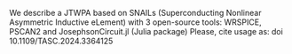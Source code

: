 We describe a JTWPA based on SNAILs (Superconducting Nonlinear Asymmetric Inductive eLement) with 3 open-source tools: WRSPICE, PSCAN2 and JosephsonCircuit.jl (Julia package)
Please, cite usage as: doi 10.1109/TASC.2024.3364125
